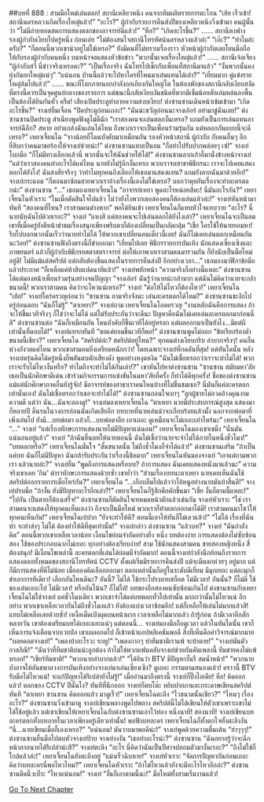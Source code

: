 ##บทที่ 888 : สามมือใหม่เล่นตลก!
สถานีเหลียวหนิง
คนจากทีมผลิตรายการตะโกน “เฮ้ย เร็วเข้า! สถานีนครหลวงเกิดเรื่องใหญ่แล้ว!”
“อะไร?” ผู้กำกับรายการคืนส่งปีของเหลียวหนิงวิ่งเข้ามา
คนผู้นั้นว่า “ไม่มีถ่ายทอดสดการแสดงตลกของอาจารย์ฉีแล้ว!”
“หือ?”
“เกิดอะไรขึ้น?”
……
สถานีตงฟาง
รองผู้กำกับเงียบไปครู่หนึ่ง ก่อนเอ่ย “ไม่ต้องสนใจสถานีโทรทัศน์นครหลวงแล้วล่ะ”
“เอ๊ะ?”
“ทำไมล่ะครับ?”
“ก็ตอนนี้พวกเขานำอยู่ไม่ใช่เหรอ?”
ยังมีคนที่ไม่ทราบเรื่องราว
หัวหน้าผู้กำกับเลยโยนมือถือให้กับรองผู้กำกับคนหนึ่ง บนหน้าจอแสดงหัวข้อข่าว “พวกนั้นเจอเรื่องใหญ่แล้ว!”
……
สถานีเจ้อเจียง
“ผู้กำกับสวี นี่ข่าวจริงเหรอคะ?”
“เป็นเรื่องจริง ฉันโทรไปเช็กกับเพื่อนที่สถานีมาแล้ว”
“งั้นพวกนั้นคงยุ่งกันยกใหญ่แน่ๆ”
“แน่นอน ป่านนี้แล้วจะไปหาใครที่ไหนมาเล่นแทนได้เล่า?”
“เยี่ยมมาก คู่แข่งรายใหญ่ล้มไปแล้ว!”
……
ขณะที่โลกภายนอกกำลังถกเถียงกันใหญ่โต
ในห้องพักของสถานีกลับเงียบสงัด ที่ตรงนี้ควรเป็นจุดศูนย์กลางของรายการ แต่ขณะนี้กลับเงียบงันชนิดที่หากมีเข็มน้อยสักเล่มหล่นลงพื้นเป็นต้องได้ยินกันทั่ว
ครืด!
เสียงเปิดประตูทำลายความสงบเงียบ!
ต่งซานซานเดินหน้าเข้มเข้ามา “เกิดอะไรขึ้น?”
จางเย่ยิ้มเจื่อน “ปิดประตูก่อนเถอะ!”
“ฉันน่ะขวัญอ่อนนะจางเอ้อร์ อย่ามาขู่ฉันเลย!” ต่งซานซานปิดประตู สำเนียงพูดฟังดูไม่ดีนัก “เราสองคนจะเล่นตลกงั้นเหรอ? แถมยังเป็นการเล่นแทนอาจารย์ฉีอีก? สหาย อย่าแกล้งฉันเล่นได้ไหม ถึงพวกเราจะเป็นเพื่อนร่วมรุ่นกัน แต่หลอกกันแบบนี้จะดีเหรอ?”
เหยาเจี้ยนไฉ “จางน้อยก็โดนบังคับมาเหมือนกัน รองหัวหน้าสถานี ผู้กำกับ กับคนอื่นๆ อีกยี่สิบกว่าคนมาขอร้องให้จางเย่ช่วยน่ะ!”
ต่งซานซานแทบเป็นลม “ก็อย่าไปรับปากพล่อยๆ เซ่!”
จางเย่โบกมือ “ก็ไม่มีทางเลือกแล้วนี่ พวกนั้นจะให้ฉันช่วยให้ได้!”
ต่งซานซานลากเก้าอี้มานั่งข้างหน้าจางเย่ “แต่ว่าเราสองคนทำอะไรได้แค่ไหน นายยังไม่รู้อีกงั้นเหรอ พวกเราจบสาขาพิธีกรนะ เราจะไปเคยแสดงตลกได้ยังไง! ฉันสงสัยจริงๆ ว่าทำไมทุกคนถึงเลือกให้เธอมาแสดงแทน? แถมยังลากฉันมาด้วยอีก!”
จางเย่กระแอม “ก็ตอนมาซ้อมสายพวกเราอ้างเรื่องนี้เองไม่ใช่เหรอ? บอกว่าคุยกันเรื่องจะทำละครตลกน่ะ”
ต่งซานซาน “…”
เธอมองเหยาเจี้ยนไฉ “อาจารย์เหยา พูดอะไรหน่อยสิคะ! นี่มันอะไรกัน?”
เหยาเจี้ยนไฉหัวเราะ “ในเมื่อตัดสินใจไปแล้ว ไม่ว่ายังไงพวกเธอสองคนก็ต้องเล่นแล้วล่ะ!”
จางเย่หันหน้ามาทันที “สองคนที่ไหน? เราสามคนต่างหาก”
พอได้ยินเข้า เหยาเจี้ยนไฉก็แทบหัวใจแทบวาย “อะไร? นี่นายนับฉันไปด้วยเรอะ?”
จางเย่ “แหงสิ แค่สองคนจะไปเล่นตลกได้ยังไงเล่า?”
เหยาเจี้ยนไฉจะเป็นลม เขาที่เมื่อครู่ยังตีหน้าขำชมเรื่องสนุกเพียงพริบตาก็ต้องเปลี่ยนเป็นกลัดกลุ้ม “เชี่ย ใครใช้ให้นายยอมหา! รีบไปบอกพวกนั้นเร็วว่านายทำไม่ได้ ให้พวกเขาเปลี่ยนคนเดี๋ยวนี้เลย! ฉันก็ไม่เคยเล่นตลกเหมือนกันนะว้อย!”
ต่งซานซานฟังถึงตรงนี้ก็ขำออกมา “เยี่ยมไปเลย พิธีกรรายการบันเทิง นักแสดงเซี่ยงเซิงและภาพยนตร์ แล้วก็ผู้กำกับพิธีกรยศศาสตราจารย์ ต่อให้เอาพวกเราสามคนมารวมกัน ก็ยังนับเป็นมือใหม่อยู่ดี! ไม่มีแม้แต่สคริปต์ แต่กลับต้องขึ้นแสดงในรายการคืนส่งปี อีกอย่างเวลา…” เธอมองนาฬิกาข้อมือแล้วประกาศ “ก็เหลือแค่ห้าสิบแปดนาทีแล้ว!”
จางเย่พยักหน้า “ความจริงก็อย่างนี้แหละ”
ต่งซานซานได้แต่มองหน้าเพื่อนร่วมรุ่นอย่างจนปัญญา “จางเอ้อร์ ฉันรู้ว่านายน่ะกล้ามาก แต่ฉันไม่คิดว่านายจะกล้าขนาดนี้! พวกเราสามคน คิดว่าจะไหวแน่เหรอ?”
จางเย่ “ต่อให้ไม่ไหวก็ต้องไหว!”
เหยาเจี้ยนไฉ “เฮ้อ!”
จางเย่ใคร่ครวญก่อนว่า “ซานซาน ถามจริงจังนะ เล่นละครตลกได้ไหม?”
ต่งซานซานชะงักไปครู่ก่อนตอบ “ฉันก็ไม่รู้”
“ตาเหยา?” จางเย่ถาม
เหยาเจี้ยนไฉโอดครวญ “งานหลักฉันคือการแสดง ถ้าจะให้ขึ้นเวทีจริงๆ ก็ใช่ว่าจะไม่ได้ แต่ไม่รับประกันว่าจะดีนะ ปัญหาคือฉันไม่เคยเล่นละครตลกมาก่อนนี่สิ”
ต่งซานซานต่อ “ฉันก็เหมือนกัน โดนบังคับก็ขึ้นเวทีได้อยู่หรอก แต่ผลออกมาเป็นยังไง…มีแต่ผีเท่านั้นที่ตอบได้!”
จางเย่แทรกทันที “ขอแค่ยอมขึ้นเวทีก็พอ!”
ต่งซานซานพูดไม่ออก “ข้อเรียกร้องต่ำขนาดนี้เชียว?”
เหยาเจี้ยนไฉ “สคริปต์ล่ะ? สคริปต์อยู่ไหน?”
ทุกคนต่างเงียบกริบ
ลำบากจริงๆ!
คนอื่นห่วงกังวลแค่ไหน พวกเขาสามคนยิ่งเครียดหนักกว่า!
โดยเฉพาะจางเย่ที่กดดันที่สุด!
แต่ทันใดนั้น หลังจางเย่ครุ่นคิดได้ครู่หนึ่งก็พลันตบตักเสียงดัง พูดอย่างหงุดหงิด “ฉันไม่เชื่อหรอกว่าเราจะทำไม่ได้! พวกเราจะรับไม่ไหวงั้นหรือ? ทำไมถึงจะทำไม่ได้กันเล่า!?” เขาหันไปหาต่งซานซาน “ซานซาน สมัยมหา’ลัยเธอเป็นนักศึกษาดีเด่น เข้าร่วมกิจกรรมการแข่งขันในมหา’ลัยกี่ครั้ง ก็ทำได้ดีทุกครั้ง! ชื่อของต่งซานซาน แม้แต่นักศึกษาภาคอื่นยังรู้จัก! มีอาจารย์ของสาขาเราคนไหนบ้างที่ไม่ชื่นชมเธอ? นี่มันก็แค่ละครตลกเท่านั้นเอง! ฉันไม่เชื่อหรอกว่าเธอจะทำไม่ได้!”
ต่งซานซานถอนใจเบาๆ “ลูกผู้ชายไม่อวดอ้างคุณงามความดี แต่ว่า ฉัน…ฉันจะลองดู!”
จางเย่มองเหยาเจี้ยนไฉ “ตาเหยา นายมีประสบการณ์สูงสุด แสดงมาก็หลายปี ดิ้นรนในวงการก่อนฉันเกิดเสียอีก บทบาทที่นายเล่นน่าจะเกือบร้อยแล้วมั้ง นอกจากพ่อตาที่เพิ่งเล่นไป ยังมี…บทพ่อตา แล้วก็…บทพ่อตาอีก เอาเถอะ ดูเหมือนจะไม่เยอะเท่าไหร่นะ”
เหยาเจี้ยนไฉ “…”
จางเย่ “แต่เรื่องทักษะการแสดงนายไม่มีปัญหาแน่นอน!”
เหยาเจี้ยนไฉมองเขาเขม็ง “นั่นมันแน่นอนอยู่แล้ว”
จางเย่ “ถ้าฉันยื่นบทให้นายตอนนี้ ฉันไม่เชื่อว่านายจะจำไม่ได้ภายในหนึ่งชั่วโมง!”
“บทตลกหรือ?” เหยาเจี้ยนไฉมั่นใจ “สั้นขนาดนั้น ไม่ถึงชั่วโมงก็จำได้แล้ว!”
ต่งซานซานเสริม “ถ้าเป็นแค่บท ฉันก็ไม่มีปัญหา ฉันกล้ารับประกันว่าเรื่องนี้ชิลมาก”
เหยาเจี้ยนไฉหันมองจางเย่ “เอาแต่ถามพวกเรา แล้วนายล่ะ?”
จางเย่ยิ้ม “พูดถึงการแสดงหรือบท? ถ้าการแสดง ฉันเคยแสดงหนังมาแล้วนะ” ความจริงเขาเคย ‘กิน’ ตำราทักษะการแสดงด้วยซ้ำ เขาย้ำว่า “ส่วนเรื่องบทนะตาเหยา นายเคยเห็นฉันใช้สคริปต์ออกรายการเมื่อไหร่กัน?”
เหยาเจี้ยนไฉ “…เกือบลืมไปแล้วว่าไอ้หนูอย่างนายมันบ้าสิ้นดี!”
จางเย่ปรบมือ “ถ้างั้น ยังมีปัญหาอะไรอีกเล่า?!”
เหยาเจี้ยนไฉก็รู้สึกคึกคักขึ้นมา “เชี่ย งั้นก็ตามนี้แหละ!”
“ไปกัน เป็นตายก็ต้องเสร็จ!” ต่งซานซานก็ตัดสินใจเทหมดหน้าตักแล้วเช่นกัน
จางเย่หัวเราะ “ใช่ เราสามคนจะแสดงให้ทุกคนเห็นเองว่า ถึงจะเป็นมือใหม่ พวกเราก็ทำตลกออกมาได้ดี! เราสามคนมาโชว์ให้ทุกคนเห็นกัน!”
เหยาเจี้ยนไฉเบ้ปาก “ยังจะทำให้ดี? ตอนนี้เอาให้ทันก็ไม่เลวแล้ว!”
“ไม่ได้ เรื่องที่ฉันทำ จะทำส่งๆ ไม่ได้ ต้องทำให้ดีที่สุดเท่านั้น!” จางเย่กล่าว
ต่งซานซาน “แล้วบท?”
จางเย่ “ฉันกำลังคิด”
ตอนนี้พวกเขาเหลือเวลาน้อย เงื่อนไขย่อมจำกัดอย่างยิ่ง
หนึ่ง บทต้องง่าย การแสดงต้องไม่ซับซ้อน
สอง ใช้ของประกอบฉากไม่เยอะ ทุกอย่างต้องเรียบง่าย!
สาม ใช้นักแสดงสามคน ชายสองหญิงหนึ่ง
สี่ ต้องสนุก!
มีเงื่อนไขเหล่านี้ ละครตลกที่เล่นได้ย่อมมีจำกัดมาก!
ตอนนี้จางเย่กำลังนึกย้อนถึงรายการแสดงตลกทั้งหมดของสถานีโทรทัศน์ CCTV ตั้งแต่เริ่มมีรายการคืนส่งปี แม้จะมีตลกห่วยๆ อยู่มาก แต่ก็มีการแสดงที่ดีไม่น้อย เมื่อลองคัดเลือกออกมา ตลกเหล่านั้นก็อยู่ในระดับดีเยี่ยม มีมุกเยอะ แต่ละมุกก็ขำเอาการทีเดียว!
เลือกอันไหนดีนะ?
อันนี้? ไม่ได้ ใช้กระโปรงลายสก็อต ไม่มีเวลา!
อันนั้น? ก็ไม่ดี ใช้ของเล่นเยอะไป ไม่มีเวลา!
หรืออันโน้น? ก็ไม่ได้! บทของอีกสองคนซับซ้อนเกินไป ต่งซานซานกับเหยาเจี้ยนไฉไม่ใช่จางเย่ แค่ชั่วโมงเดียว พวกเขาจำได้แค่บทตลกทั่วไปเท่านั้น มากกว่านั้นไม่ไหวแน่ อีกอย่าง พวกเขาเหลือเวลากันไม่ถึงชั่วโมงแล้ว ยังต้องแบ่งเวลาซ้อมอีก!
แต่ก็เหลือให้เล่นไม่มากแล้วสิ!
แทบไม่เหลือเลยด้วยซ้ำ!
เหงื่อเม็ดเป้งผุดบนหน้าผาก เวลาเหลือไม่มากแล้ว ถ้ารู้ก่อน ถ้ามีเวลาอีกสักหลายวัน เขาต้องเตรียมบทได้เยอะแยะแน่ๆ แต่ตอนนี้…
จางเย่มองมือถือดูเวลา
แล้วในทันใดนั้น เขาก็เห็นการแจ้งเตือนจากเวยป๋อ เขาเผลอกดไป ก็เข้าหน้าแอปพลิเคชันพอดี
สิ่งที่เห็นคือคำวิจารณ์มากมาย
“บอยคอตจางเย่!”
“เพลงบ้าอะไรวะ รกหู!”
“เพลงกากๆ ทำทีมชาติเราแพ้ จะบ้าตาย!”
“จางเย่มันตัวกาลกิณี!”
“ฉันว่าที่ทีมชาติบ่นน่ะถูกต้อง ถ้าไม่ใช่พวกแฟนคลับจางเย่ช่วยกันดันเพลงนี้ ทีมชายคงไม่แพ้หรอก!”
“เชียร์ทีมชาติ!”
“พวกนายลำบากแล้ว!”
“ได้ยินว่า BTV มีปัญหางั้นรึ สมน้ำหน้า!”
“พวกนายบังอาจให้อันธพาลวงการบันเทิงอย่างจางเย่มาเล่นเซี่ยงเซิง? ดูเถอะ กรรมตามสนองแล้ว! คราวนี้ BTV รับมือไม่ไหวแน่! จะแก้ปัญหาได้รึเปล่ายังไม่รู้!”
เมื่ออ่านมาถึงตรงนี้ จางเย่ก็ปิ๊งไอเดีย!
หือ!
คิดออกแล้ว!
ตลกของ CCTV ปีนั้นไง?
ทันทีที่นึกออก จางเย่ก็ตบโต๊ะ หยิบปากกาและกระดาษเขียนสคริปต์ทันที “ตาเหยา ซานซาน คิดออกแล้ว มาดูเร็ว!”
เหยาเจี้ยนไฉตะลึง “ไวขนาดนั้นเชียว?”
“ไหนๆ เรื่องอะไร?” ต่งซานซานวิ่งเข้ามาดู
จางเย่เขียนพลางพูดไปพลาง สคริปต์นี้ไม่ได้เขียนให้ตัวเขาเพราะเขาไม่ได้ใช้อยู่แล้ว แต่เขาเขียนให้เหยาเจี้ยนไฉกับต่งซานซานเอาไว้ท่อง
หนึ่งนาที!
สองนาที!
จางเย่เขียนบทละครตลกทั้งบทภายในเวลาเพียงครู่เดียวเท่านั้น!
พอฟังบทละคร เหยาเจี้ยนไฉก็ทั้งตกใจทั้งตะลึงงัน “นี่…นายเขียนเมื่อกี้เองเหรอ?”
“แน่นอน! มันวาบมาพอดีน่ะ!” จางเย่พูดด้วยความตื่นเต้น “ฮ่าๆๆๆ!”
ต่งซานซานยื่นมือไปตบหัวจางเย่ป้าบ
จางเย่งงงัน “เธอทำอะไรน่ะ?”
ต่งซานซาน “ฉันอยากรู้ว่าจะฉีกหน้ากากนายได้รึเปล่าน่ะสิ?”
จางเย่ตะลึง “อะไร นี่คิดว่าฉันเป็นปีศาจปลอมตัวมางั้นเรอะ?”
“ถึงไม่ใช่ก็ใกล้แล้วล่ะ!” เหยาเจี้ยนไฉยังตะลึงอยู่ “แม่งเร็วฉิบหาย!”
จางเย่หัวเราะ “จัดการปัญหากันก่อนเถอะ คิดว่าบทละครนี่พอไหวไหม?”
เหยาเจี้ยนไฉหัวเราะ “ถ้าไม่ไหวแล้วยังจะมีอะไรไหวอีกล่ะ?”
ต่งซานซานดีดนิ้วเป๊าะ “ไหวแน่นอน!”
จางเย่ “งั้นก็เอาตามนี้นะ!”
มือใหม่ทั้งสามเริ่มงานแล้ว!


[Go To Next Chapter]( ./86.md)